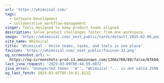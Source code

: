 ```yaml
---
url: 'https://whimsical.com/'
tags:
  - Software-Development
  - collaborative_workflow-management
zinger: Tools designed to keep product teams aligned
description: Solve product challenges faster from one workspace.
image: 'https://whimsical.com/_next_public/cards/default_2025-02-06.png'
site_name: Whimsical
title: 'Whimsical - Unite teams, tasks, and tools in one place'
favicon: 'https://whimsical.com/_next_public/favicon-32.png'
og_screenshot_url: >-
  https://og-screenshots-prod.s3.amazonaws.com/1366x768/80/false/0769dc5c4e2edfc6d1a069ecb08bfe8e77d39c85cb75cf723a4b3ec5047857dc.jpeg
last_jina_request: '2025-03-09T06:44:59.887Z'
jina_error: 'Unexpected token ''W'', "Whimsical "... is not valid JSON'
og_last_fetch: 2025-03-07T05:19:01.812Z
---
```


